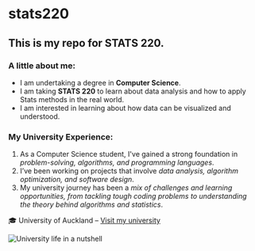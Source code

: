 # stats220

## This is my repo for STATS 220.

### A little about me:

- I am undertaking a degree in **Computer Science**.
- I am taking **STATS 220** to learn about data analysis and how to apply Stats methods in the real world.
- I am interested in learning about how data can be visualized and understood.  


### My University Experience:


1. As a Computer Science student, I've gained a strong foundation in *problem-solving, algorithms, and programming languages*.
2. I’ve been working on projects that involve *data analysis, algorithm optimization, and software design*.
3. My university journey has been a *mix of challenges and learning opportunities, from tackling tough coding problems to understanding the theory behind algorithms and statistics*.


🎓 University of Auckland – [Visit my university](https://www.auckland.ac.nz/en.html)


![University life in a nutshell](https://media0.giphy.com/media/v1.Y2lkPTc5MGI3NjExeXUwZHo1bG80YmR1OTRyYjR0MjlqeTZ3cmg2dDkyZHhtb3p0bzNsMSZlcD12MV9pbnRlcm5hbF9naWZfYnlfaWQmY3Q9Zw/KB7Moe2Oj0BXeDjvDp/giphy.gif)
